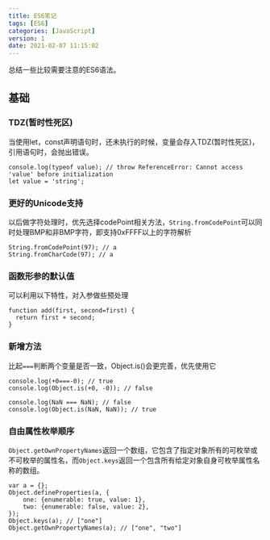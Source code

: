 ```yaml
---
title: ES6笔记
tags: [ES6]
categories: [JavaScript]
version: 1
date: 2021-02-07 11:15:02
---
```

总结一些比较需要注意的ES6语法。
<!-- more -->
## 基础

### TDZ(暂时性死区)
当使用let，const声明语句时，还未执行的时候，变量会存入TDZ(暂时性死区)，引用语句时，会抛出错误。
``` JS
console.log(typeof value); // throw ReferenceError: Cannot access 'value' before initialization
let value = 'string';
```

### 更好的Unicode支持
以后做字符处理时，优先选择codePoint相关方法，`String.fromCodePoint`可以同时处理BMP和非BMP字符，即支持0xFFFF以上的字符解析
``` JS
String.fromCodePoint(97); // a
String.fromCharCode(97); // a
```

### 函数形参的默认值
可以利用以下特性，对入参做些预处理
``` JS
function add(first, second=first) {
  return first + second;
}
```

### 新增方法
比起`===`判断两个变量是否一致，Object.is()会更完善，优先使用它
``` JS
console.log(+0===-0); // true
console.log(Object.is(+0, -0)); // false

console.log(NaN === NaN); // false
console.log(Object.is(NaN, NaN)); // true
```

### 自由属性枚举顺序
`Object.getOwnPropertyNames`返回一个数组，它包含了指定对象所有的可枚举或不可枚举的属性名，而`Object.keys`返回一个包含所有给定对象自身可枚举属性名称的数组。
``` JS
var a = {};
Object.defineProperties(a, {
    one: {enumerable: true, value: 1},
    two: {enumerable: false, value: 2},
});
Object.keys(a); // ["one"]
Object.getOwnPropertyNames(a); // ["one", "two"]
```
